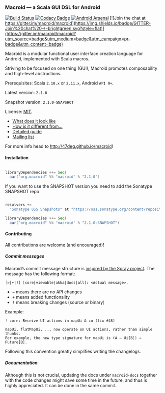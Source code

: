 ### Macroid — a Scala GUI DSL for Android

[![Build Status](https://travis-ci.org/47deg/macroid.png?branch=master)](https://travis-ci.org/47deg/macroid) [![Codacy Badge](https://www.codacy.com/project/badge/fb3d939567d04686bfb23da3a22b9de9)](https://www.codacy.com/public/nickstanch/macroid) [![Android Arsenal](https://img.shields.io/badge/Android%20Arsenal-Macroid-brightgreen.svg?style=flat)](https://android-arsenal.com/details/1/1529) [![Join the chat at https://gitter.im/macroid/macroid](https://img.shields.io/badge/GITTER-Join%20chat%20→-brightgreen.svg?style=flat)](https://gitter.im/macroid/macroid?utm_source=badge&utm_medium=badge&utm_campaign=pr-badge&utm_content=badge)

Macroid is a modular functional user interface creation language for Android, implemented with 
Scala macros.

Striving to be focused on one thing (GUI), Macroid promotes composability and high-level abstractions.

Prerequisites: Scala `2.10.x` or `2.11.x`, Android `API 9+`.

Latest version: `2.1.0`

Snapshot version: `2.1.0-SNAPSHOT`

License: [MIT](http://opensource.org/licenses/MIT).

* [What does it look like](http://47deg.github.io/macroid/docs/Tutorial.html)
* [How is it different from...](http://47deg.github.io/macroid/docs/Differences.html)
* [Detailed guide](http://47deg.github.io/macroid/docs/Guide.html)
* [Mailing list](https://groups.google.com/forum/#!forum/macroid)

For more info head to http://47deg.github.io/macroid!

#### Installation

```scala

libraryDependencies ++= Seq(
  aar("org.macroid" %% "macroid" % "2.1.0")

```

If you want to use the SNAPSHOT version you need to add the Sonatype SNAPSHOT repo

```scala

resolvers +=
  "Sonatype OSS Snapshots" at "https://oss.sonatype.org/content/repositories/snapshots"

libraryDependencies ++= Seq(
  aar("org.macroid" %% "macroid" % "2.1.0-SNAPSHOT")

```

#### Contributing

All contributions are welcome (and encouraged)!

##### Commit messages

Macroid’s commit message structure is [inspired by the Spray project](http://spray.io/project-info/contributing/#git-commit-messages). The message has the following format:
```
[=|+|!] [core|viewable|akka|docs|all]: <Actual message>.
```
* `=` means there are no API changes
* `+` means added functionality
* `!` means breaking changes (source or binary)

Example:
```
! core: Receive UI actions in mapUi & co (fix #48)

mapUi, flatMapUi, ... now operate on UI actions, rather than simple thunks.
For example, the new type signature for mapUi is (A ⇒ Ui[B]) ⇒ Future[B].
```
Following this convention greatly simplifies writing the changelogs.

##### Documentation

Although this is not crucial, updating the docs under `macroid-docs` together with the code changes might save some time in the future, and thus is highly appreciated. It can be done in the same commit.
